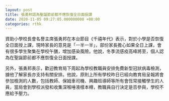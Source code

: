 ```yaml
---
layout: post
title: 張勇邦認為聖誕節前都不應恢復全日面授課
date: 2020-11-05 09:27:05.000000000 +08:00
categories: rthk
---
```


資助小學校長會名譽主席張勇邦在本台節目《千禧年代》表示，對於小學是否恢復全日面授上課，現時家長的意見是「一半一半」，部份家長擔心如果全日上課，會有很多學生聚集在學校午膳，增加感染風險。他說，冬季流感疫高峰將至，個人認為在聖誕節前都不應恢復全日面授課。

另外，張勇邦表示，歡迎教育局下周起為學校教職員安排免費新型冠狀病毒檢測，據他了解家長亦支持有關安排。他說，原則上所有學校昨日已經向教育局呈報將會參加檢測的人數，包括教師、保姆車司機、興趣班導師等所有會恆常接觸學生的人員，當局會到學校派發和收集深喉唾液樣本樽，教職員自行決定是否參與，學校不應給予壓力。
